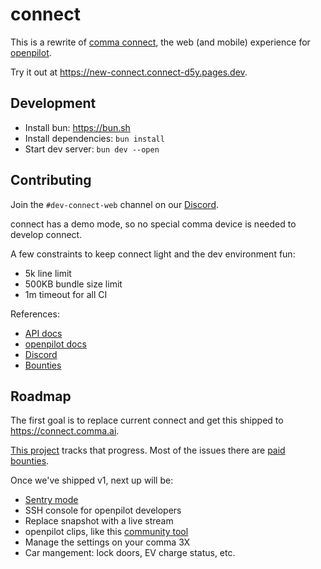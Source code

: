 # connect

This is a rewrite of [comma connect](https://github.com/commaai/connect), the web (and mobile) experience for [openpilot](https://github.com/commaai/openpilot).

Try it out at https://new-connect.connect-d5y.pages.dev.

## Development

- Install bun: https://bun.sh
- Install dependencies: `bun install`
- Start dev server: `bun dev --open`

## Contributing

Join the `#dev-connect-web` channel on our [Discord](https://discord.comma.ai).

connect has a demo mode, so no special comma device is needed to develop connect.

A few constraints to keep connect light and the dev environment fun:
* 5k line limit
* 500KB bundle size limit
* 1m timeout for all CI

References:
* [API docs](https://api.comma.ai)
* [openpilot docs](https://docs.comma.ai)
* [Discord](https://discord.comma.ai)
* [Bounties](https://comma.ai/bounties) 

## Roadmap

The first goal is to replace current connect and get this shipped to https://connect.comma.ai.

[This project](https://github.com/orgs/commaai/projects/32) tracks that progress. Most of the issues there are [paid bounties](https://comma.ai/bounties).

Once we've shipped v1, next up will be:
* [Sentry mode](https://www.youtube.com/watch?v=laO0RzsDzfU)
* SSH console for openpilot developers
* Replace snapshot with a live stream
* openpilot clips, like this [community tool](https://github.com/nelsonjchen/op-replay-clipper)
* Manage the settings on your comma 3X
* Car mangement: lock doors, EV charge status, etc.
